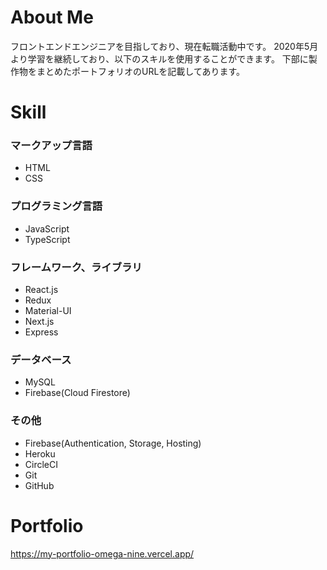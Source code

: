# About Me
フロントエンドエンジニアを目指しており、現在転職活動中です。
2020年5月より学習を継続しており、以下のスキルを使用することができます。
下部に製作物をまとめたポートフォリオのURLを記載してあります。

# Skill
### マークアップ言語
- HTML
- CSS
### プログラミング言語
- JavaScript
- TypeScript
### フレームワーク、ライブラリ
- React.js
- Redux
- Material-UI
- Next.js
- Express
### データベース
- MySQL
- Firebase(Cloud Firestore)
### その他
- Firebase(Authentication, Storage, Hosting)
- Heroku
- CircleCI
- Git
- GitHub

# Portfolio
https://my-portfolio-omega-nine.vercel.app/
